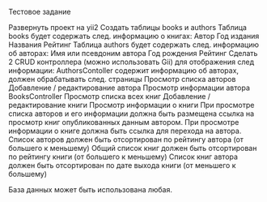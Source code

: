 Тестовое задание

Развернуть проект на yii2
Создать таблицы books и authors
Таблица books будет содержать след. информацию о книгах:
Автор
Год издания
Названия
Рейтинг
Таблица authors будет содержать след. информацию об авторах:
Имя или псевдоним автора
Год рождения
Рейтинг
Сделать 2 CRUD контроллера (можно использовать Gii) для отображения след информации:
AuthorsContoller содержит информацию об авторах, должен обрабатывать след. страницы
Просмотр списка авторов
Добавление / редактирование автора 
Просмотр информации автора
BooksController
Просмотр списка всех книг
Добавление / редактирование книги
Просмотр информации о книги
При просмотре списка авторов и его информации должна быть размещена ссылка на просмотр книг опубликованных данным автором.
При просмотре информации о книге должна быть ссылка для перехода на автора.
Список авторов должен быть отсортирован по рейтингу автора (от большего к меньшему)
Общий список книг должен быть отсортирован по рейтингу книги (от большего к меньшему)
Список книг автора должен быть отсортирован по дате выхода книги (от меньшего к большему)

База данных может быть использована любая. 
